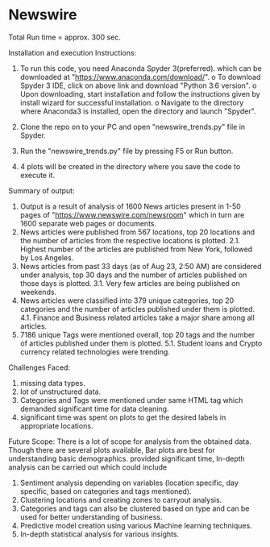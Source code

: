 # Newswire

Total Run time = approx. 300 sec.

Installation and execution Instructions:
1. To run this code, you need Anaconda Spyder 3(preferred). which can be downloaded at "https://www.anaconda.com/download/".
o	To download Spyder 3 IDE, click on above link and download "Python 3.6 version".
o	Upon downloading, start installation and follow the instructions given by install wizard for successful installation.
o	Navigate to the directory where Anaconda3 is installed, open the directory and launch "Spyder".

2. Clone the repo on to your PC and open "newswire_trends.py" file in Spyder.
3. Run the "newswire_trends.py" file by pressing F5 or Run button.
4. 4 plots will be created in the directory where you save the code to execute it.

Summary of output:
1. Output is a result of analysis of 1600 News articles present in 1-50 pages of "https://www.newswire.com/newsroom" which in turn are 1600 separate web pages or documents.
2. News articles were published from 567 locations, top 20 locations and the number of articles from the respective locations is plotted.
    2.1. Highest number of the articles are published from New York, followed by Los Angeles.
3. News articles from past 33 days (as of Aug 23, 2:50 AM) are considered under analysis, top 30 days and the number of articles published on those days is plotted.
    3.1. Very few articles are being published on weekends.
4. News articles were classified into 379 unique categories, top 20 categories and the number of articles published under them is plotted.
    4.1. Finance and Business related articles take a major share among all articles.
5. 7186 unique Tags were mentioned overall, top 20 tags and the number of articles published under them is plotted.
    5.1. Student loans and Crypto currency related technologies were trending.

Challenges Faced:
1. missing data types. 
2. lot of unstructured data.
3. Categories and Tags were mentioned under same HTML tag which demanded significant time for data cleaning.
4. significant time was spent on plots to get the desired labels in appropriate locations.

Future Scope:
There is a lot of scope for analysis from the obtained data. Though there are several plots available, Bar plots are best for understanding basic demographics. provided significant time, In-depth analysis can be carried out which could include 
1. Sentiment analysis depending on variables (location specific, day specific, based on categories and tags mentioned). 
2. Clustering locations and creating zones to carryout analysis.
3. Categories and tags can also be clustered based on type and can be used for better understanding of business.
4. Predictive model creation using various Machine learning techniques.
5. In-depth statistical analysis for various insights.
